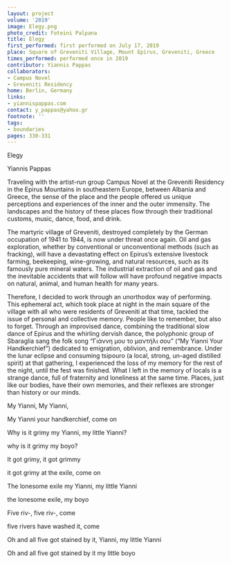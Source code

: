 ```yaml
---
layout: project
volume: '2019'
image: Elegy.png
photo_credit: Foteini Palpana
title: Elegy
first_performed: first performed on July 17, 2019
place: Square of Greveniti Village, Mount Epirus, Greveniti, Greece
times_performed: performed once in 2019
contributor: Yiannis Pappas
collaborators:
- Campus Novel
- Greveniti Residency
home: Berlin, Germany
links:
- yiannispappas.com
contact: y_pappas@yahoo.gr
footnote: ''
tags:
- boundaries
pages: 330-331
---
```


Elegy

Yiannis Pappas

Traveling with the artist-run group Campus Novel at the Greveniti Residency in the Epirus Mountains in southeastern Europe, between Albania and Greece, the sense of the place and the people offered us unique perceptions and experiences of the inner and the outer immensity. The landscapes and the history of these places flow through their traditional customs, music, dance, food, and drink.

The martyric village of Greveniti, destroyed completely by the German occupation of 1941 to 1944, is now under threat once again. Oil and gas exploration, whether by conventional or unconventional methods (such as fracking), will have a devastating effect on Epirus’s extensive livestock farming, beekeeping, wine-growing, and natural resources, such as its famously pure mineral waters. The industrial extraction of oil and gas and the inevitable accidents that will follow will have profound negative impacts on natural, animal, and human health for many years.

Therefore, I decided to work through an unorthodox way of performing. This ephemeral act, which took place at night in the main square of the village with all who were residents of Greveniti at that time, tackled the issue of personal and collective memory. People like to remember, but also to forget. Through an improvised dance, combining the traditional slow dance of Epirus and the whirling dervish dance, the polyphonic group of Sbaraglia sang the folk song “Γιάννη μου το μαντήλι σου” (“My Yianni Your Handkerchief”) dedicated to emigration, oblivion, and remembrance. Under the lunar eclipse and consuming tsipouro (a local, strong, un-aged distilled spirit) at that gathering, I experienced the loss of my memory for the rest of the night, until the fest was finished. What I left in the memory of locals is a strange dance, full of fraternity and loneliness at the same time. Places, just like our bodies, have their own memories, and their reflexes are stronger than history or our minds.

My Yianni, My Yianni,

My Yianni your handkerchief, come on

Why is it grimy my Yianni, my little Yianni?

why is it grimy my boyo?

It got grimy, it got grimmy

it got grimy at the exile, come on

The lonesome exile my Yianni, my little Yianni

the lonesome exile, my boyo

Five riv-, five riv-, come

five rivers have washed it, come

Oh and all five got stained by it, Yianni, my little Yianni

Oh and all five got stained by it my little boyo
